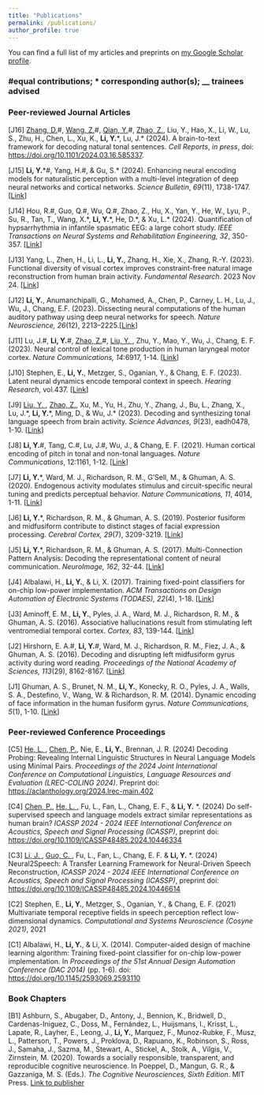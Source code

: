 ```yaml
---
title: "Publications"
permalink: /publications/
author_profile: true
---
```


You can find a full list of my articles and preprints on <ins>[my Google Scholar profile](https://scholar.google.com/citations?user=qETQrrkAAAAJ&hl=en)</ins>.

### #equal contributions; \* corresponding author(s); __ trainees advised

### Peer-reviewed Journal Articles
 [J16] <ins>Zhang, D.</ins>#, <ins>Wang, Z.</ins>#, <ins>Qian, Y.</ins>#, <ins>Zhao, Z.</ins>, Liu, Y., Hao, X., Li, W., Lu, S., Zhu, H., Chen, L., Xu, K., **Li, Y.**\*, Lu, J.\* (2024). A brain-to-text framework for decoding natural tonal sentences. *Cell Reports*, *in press*, doi: <u><a href="https://doi.org/10.1101/2024.03.16.585337"> https://doi.org/10.1101/2024.03.16.585337</a></u>.

 [J15] **Li, Y.**\*#, Yang, H.#, & Gu, S.\* (2024). Enhancing neural encoding models for naturalistic perception with a multi-level integration of deep neural networks and cortical networks. *Science Bulletin*, *69*(11), 1738-1747. [[Link](https://doi.org/10.1016/j.scib.2024.02.035)]

 [J14] Hou, R.#, Guo, Q.#, Wu, Q.\#, Zhao, Z., Hu, X., Yan, Y., He, W., Lyu, P., Su, R., Tan, T., Wang, X.\*, **Li, Y.**\*, He, D.\*, & Xu, L.* (2024). Quantification of hypsarrhythmia in infantile spasmatic EEG: a large cohort study. *IEEE Transactions on Neural Systems and Rehabilitation Engineering, 32*, 350-357. [[Link](https://doi.org/10.1109/TNSRE.2024.3351670)] 

 [J13] Yang, L., Zhen, H., Li, L., **Li, Y.**, Zhang, H., Xie, X., Zhang, R.-Y. (2023). Functional diversity of visual cortex improves constraint-free natural image reconstruction from human brain activity. *Fundamental Research*. 2023 Nov 24. [[Link](https://doi.org/10.1016/j.fmre.2023.08.010)]

 [J12] **Li, Y.**, Anumanchipalli, G., Mohamed, A., Chen, P., Carney, L. H., Lu, J., Wu, J., Chang, E.F. (2023). Dissecting neural computations of the human auditory pathway using deep neural networks for speech. *Nature Neuroscience, 26*(12), 2213–2225.[[Link](https://doi.org/10.1038/s41593-023-01468-4)]

 [J11] Lu, J.#, **Li, Y.**#, <ins> Zhao, Z.</ins>#, <ins> Liu, Y. </ins>, Zhu, Y., Mao, Y., Wu, J., Chang, E. F. (2023). Neural control of lexical tone production in human laryngeal motor cortex. *Nature Communications, 14*:6917, 1-14. [[Link](https://doi.org/10.1038/s41467-023-42175-9)]

 [J10] Stephen, E., **Li, Y.**, Metzger, S., Oganian, Y., & Chang, E. F. (2023). Latent neural dynamics encode temporal context in speech. *Hearing Research*, vol.437. [[Link](https://www.sciencedirect.com/science/article/pii/S0378595523001508)]

 [J9] <ins> Liu, Y. </ins>, <ins>Zhao, Z.</ins>, Xu, M., Yu, H., Zhu, Y., Zhang, J., Bu, L., Zhang, X., Lu, J.\*, **Li, Y.**\*, Ming, D., & Wu, J.\* (2023). Decoding and synthesizing tonal language speech from brain activity. *Science Advances, 9*(23), eadh0478, 1-10. [[Link](https://www.science.org/doi/full/10.1126/sciadv.adh0478)]

 [J8] **Li, Y.**#, Tang, C.#, Lu, J.#, Wu, J., & Chang, E. F. (2021). Human cortical encoding of pitch in tonal and non-tonal languages. *Nature Communications*, 12:1161, 1-12. [[Link](https://rdcu.be/cfvc2)]

 [J7] **Li, Y.**\*, Ward, M. J., Richardson, R. M., G’Sell, M., & Ghuman, A. S. (2020). Endogenous activity modulates stimulus and circuit-specific neural tuning and predicts perceptual behavior. *Nature Communications, 11*, 4014, 1-11. [[Link](https://rdcu.be/b6cgV)]

 [J6] **Li, Y.**\*, Richardson, R. M., & Ghuman, A. S. (2019). Posterior fusiform and midfusiform contribute to distinct stages of facial expression processing. *Cerebral Cortex, 29*(7), 3209-3219. [[Link](https://www.ncbi.nlm.nih.gov/pubmed/30124788)]

 [J5] **Li, Y.**\*, Richardson, R. M., & Ghuman, A. S. (2017). Multi-Connection Pattern Analysis: Decoding the representational content of neural communication. *NeuroImage, 162*, 32-44. [[Link](https://www.ncbi.nlm.nih.gov/pubmed/28813643)]

 [J4] Albalawi, H., **Li, Y.**, & Li, X. (2017). Training fixed-point classifiers for on-chip low-power implementation. *ACM Transactions on Design Automation of Electronic Systems (TODAES), 22*(4), 1-18. [[Link](https://doi.org/10.1145/3057275)]

 [J3] Aminoff, E. M., **Li, Y.**, Pyles, J. A., Ward, M. J., Richardson, R. M., & Ghuman, A. S. (2016). Associative hallucinations result from stimulating left ventromedial temporal cortex. *Cortex, 83*, 139-144. [[Link](https://www.ncbi.nlm.nih.gov/pubmed/27533133)]

 [J2] Hirshorn, E. A.#, **Li, Y.**#, Ward, M. J., Richardson, R. M., Fiez, J. A., & Ghuman, A. S. (2016). Decoding and disrupting left midfusiform gyrus activity during word reading. *Proceedings of the National Academy of Sciences, 113*(29), 8162-8167. [[Link](https://www.ncbi.nlm.nih.gov/pubmed/27325763)]

 [J1] Ghuman, A. S., Brunet, N. M., **Li, Y.**, Konecky, R. O., Pyles, J. A., Walls, S. A., Destefino, V., Wang, W. & Richardson, R. M. (2014). Dynamic encoding of face information in the human fusiform gyrus. *Nature Communications, 5*(1), 1-10. [[Link](https://www.ncbi.nlm.nih.gov/pubmed/25482825)]

### Peer-reviewed Conference Proceedings
 [C5] <ins> He, L. </ins>, <ins> Chen, P.</ins>, Nie, E., **Li, Y.**, Brennan, J. R. (2024) Decoding Probing: Revealing Internal Linguistic Structures in Neural Language Models using Minimal Pairs. *Proceedings of the 2024 Joint International Conference on Computational Linguistics, Language Resources and Evaluation (LREC-COLING 2024)*. Preprint doi: <u><a href="https://aclanthology.org/2024.lrec-main.402">https://aclanthology.org/2024.lrec-main.402</a></u>

 [C4] <ins> Chen, P.</ins>, <ins> He, L. </ins>, Fu, L., Fan, L., Chang, E. F., & **Li, Y.** \*. (2024) Do self-supervised speech and language models extract similar representations as human brain? *ICASSP 2024 - 2024 IEEE International Conference on Acoustics, Speech and Signal Processing (ICASSP)*, preprint doi: <u><a href="https://doi.org/10.1109/ICASSP48485.2024.10446334">https://doi.org/10.1109/ICASSP48485.2024.10446334</a></u>

 [C3] <ins> Li, J. </ins>, <ins> Guo, C. </ins>, Fu, L., Fan, L., Chang, E. F. & **Li, Y.** \*. (2024) Neural2Speech: A Transfer Learning Framework for Neural-Driven Speech Reconstruction, *ICASSP 2024 - 2024 IEEE International Conference on Acoustics, Speech and Signal Processing (ICASSP)*, preprint doi: <u><a href="https://doi.org/10.1109/ICASSP48485.2024.10446614">https://doi.org/10.1109/ICASSP48485.2024.10446614</a></u>

 [C2] Stephen, E., **Li, Y.**, Metzger, S., Oganian, Y., & Chang, E. F. (2021) Multivariate temporal receptive fields in speech perception reflect low-dimensional dynamics. *Computational and Systems Neuroscience (Cosyne 2021)*, 2021

 [C1] Albalawi, H., **Li, Y.**, & Li, X. (2014). Computer-aided design of machine learning algorithm: Training fixed-point classifier for on-chip low-power implementation. In *Proceedings of the 51st Annual Design Automation Conference (DAC 2014)* (pp. 1-6). doi: <u><a href="https://doi.org/10.1145/2593069.2593110">https://doi.org/10.1145/2593069.2593110</a></u>


### Book Chapters

 [B1] Ashburn, S., Abugaber, D., Antony, J., Bennion, K., Bridwell, D., Cardenas-Iniguez, C., Doss, M., Fernández, L., Huijsmans, I., Krisst, L., Lapate, R., Layher, E., Leong, J., **Li, Y.**, Marquez, F., Munoz-Rubke, F., Musz, L., Patterson, T., Powers, J., Proklova, D., Rapuano, K., Robinson, S., Ross, J., Samaha, J., Sazma, M., Stewart, A., Stickel, A., Stolk, A., Vilgis, V., Zirnstein, M. (2020). Towards a socially responsible, transparent, and reproducible cognitive neuroscience. In Poeppel, D., Mangun, G. R., & Gazzaniga, M. S. (Eds.). *The Cognitive Neurosciences, Sixth Edition*. MIT Press. [Link to publisher](https://mitpress.mit.edu/books/cognitive-neurosciences-sixth-edition)


